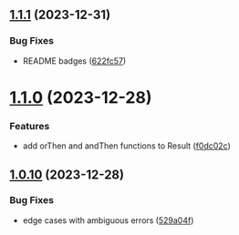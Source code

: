 ## [1.1.1](https://github.com/rzvxa/tryumph/compare/v1.1.0...v1.1.1) (2023-12-31)


### Bug Fixes

* README badges ([622fc57](https://github.com/rzvxa/tryumph/commit/622fc5705bbb1046e9595285d738653302acaa8e))

# [1.1.0](https://github.com/rzvxa/tryumph/compare/v1.0.10...v1.1.0) (2023-12-28)


### Features

* add orThen and andThen functions to Result ([f0dc02c](https://github.com/rzvxa/tryumph/commit/f0dc02ca18e30c6a67b02ab69b28abe2c212da46))

## [1.0.10](https://github.com/rzvxa/tryumph/compare/v1.0.9...v1.0.10) (2023-12-28)


### Bug Fixes

* edge cases with ambiguous errors ([529a04f](https://github.com/rzvxa/tryumph/commit/529a04fd33d47bbccc38762102447bb78e4f1b2f))

